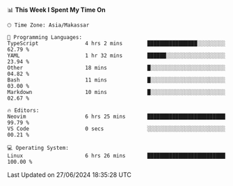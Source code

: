 <!--START_SECTION:waka-->
📊 **This Week I Spent My Time On** 

```text
🕑︎ Time Zone: Asia/Makassar

💬 Programming Languages: 
TypeScript               4 hrs 2 mins        ████████████████░░░░░░░░░   62.79 % 
YAML                     1 hr 32 mins        ██████░░░░░░░░░░░░░░░░░░░   23.94 % 
Other                    18 mins             █░░░░░░░░░░░░░░░░░░░░░░░░   04.82 % 
Bash                     11 mins             █░░░░░░░░░░░░░░░░░░░░░░░░   03.00 % 
Markdown                 10 mins             █░░░░░░░░░░░░░░░░░░░░░░░░   02.67 % 

🔥 Editors: 
Neovim                   6 hrs 25 mins       █████████████████████████   99.79 % 
VS Code                  0 secs              ░░░░░░░░░░░░░░░░░░░░░░░░░   00.21 % 

💻 Operating System: 
Linux                    6 hrs 26 mins       █████████████████████████   100.00 % 
```


 Last Updated on 27/06/2024 18:35:28 UTC
<!--END_SECTION:waka-->
